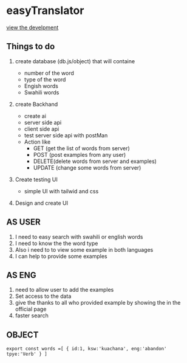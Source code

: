 # easyTranslator 
 [view the develpment](https://vercel.com/henrylee-hds-projects/easytranslator/6SgNvwWkDYHnHX1tQXAykkFfpu6C)


## Things to do 
1. create database (db.js/object) that will containe
   - number of the word 
   - type of the word 
   - Engish words 
   - Swahili words 



2. create Backhand 
   - create ai 
   - server side api 
   - client side api 
   - test server side api with postMan 
   - Action like 
      - GET (get the list of words from server)
      - POST (post examples from any user)
      - DELETE(delete words from server and examples)
      - UPDATE (change some words from server)



3. Create testing UI 
   - simple UI with tailwid and css 
4. Design and create UI 

## AS USER
1. I need to easy search with swahili or english words 
2. I need to know the the word type 
3. Also i need to to view some example in both languages
4. I can help to provide some examples

## AS ENG 
1. need to allow user to add the examples
2. Set access to the data 
3. give the thanks to all who provided example by showing the in the official page 
4. faster search



## OBJECT 
`export const words =[
   {
      id:1,
      ksw:'kuachana',
      eng:'abandon'
      tpye:'Verb'
   }
]`